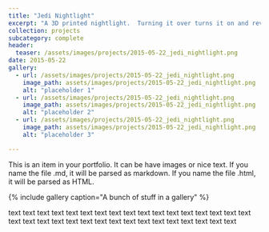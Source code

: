 ```yaml
---
title: "Jedi Nightlight"
excerpt: "A 3D printed nightlight.  Turning it over turns it on and reveals hidden patterns embedded in the walls."
collection: projects
subcategory: complete
header: 
  teaser: /assets/images/projects/2015-05-22_jedi_nightlight.png
date: 2015-05-22
gallery:
  - url: /assets/images/projects/2015-05-22_jedi_nightlight.png
    image_path: assets/images/projects/2015-05-22_jedi_nightlight.png
    alt: "placeholder 1"
  - url: /assets/images/projects/2015-05-22_jedi_nightlight.png
    image_path: assets/images/projects/2015-05-22_jedi_nightlight.png
    alt: "placeholder 2"
  - url: /assets/images/projects/2015-05-22_jedi_nightlight.png
    image_path: assets/images/projects/2015-05-22_jedi_nightlight.png
    alt: "placeholder 3"

---
```


This is an item in your portfolio. It can be have images or nice text. If you name the file .md, it will be parsed as markdown. If you name the file .html, it will be parsed as HTML. 

{% include gallery caption="A bunch of stuff in a gallery" %}

text text text text text text text text text text text text text text text text text text text text text text text text text text text text text text text text text 


